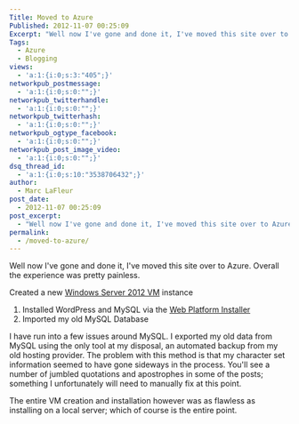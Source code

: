 ```yaml
---
Title: Moved to Azure
Published: 2012-11-07 00:25:09
Excerpt: "Well now I've gone and done it, I've moved this site over to Azure. Overall the experience was pretty painless."
Tags:
  - Azure
  - Blogging
views:
  - 'a:1:{i:0;s:3:"405";}'
networkpub_postmessage:
  - 'a:1:{i:0;s:0:"";}'
networkpub_twitterhandle:
  - 'a:1:{i:0;s:0:"";}'
networkpub_twitterhash:
  - 'a:1:{i:0;s:0:"";}'
networkpub_ogtype_facebook:
  - 'a:1:{i:0;s:0:"";}'
networkpub_post_image_video:
  - 'a:1:{i:0;s:0:"";}'
dsq_thread_id:
  - 'a:1:{i:0;s:10:"3538706432";}'
author:
  - Marc LaFleur
post_date:
  - 2012-11-07 00:25:09
post_excerpt:
  - "Well now I've gone and done it, I've moved this site over to Azure. Overall the experience was pretty painless."
permalink:
  - /moved-to-azure/
---
```

Well now I've gone and done it, I've moved this site over to Azure. Overall the experience was pretty painless.

Created a new <a href="http://www.windowsazure.com/en-us/home/scenarios/virtual-machines/">Windows Server 2012 VM</a> instance

<ol>
    <li>Installed WordPress and MySQL via the <a href="http://www.microsoft.com/web/downloads/platform.aspx">Web Platform Installer</a></li>
    <li>Imported my old MySQL Database</li>
</ol>

I have run into a few issues around MySQL. I exported my old data from MySQL using the only tool at my disposal, an automated backup from my old hosting provider. The problem with this method is that my character set information seemed to have gone sideways in the process. You'll see a number of jumbled quotations and apostrophes in some of the posts; something I unfortunately will need to manually fix at this point.

The entire VM creation and installation however was as flawless as installing on a local server; which of course is the entire point.